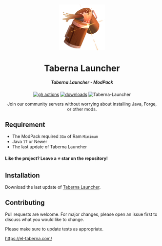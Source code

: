 <p align="center"><img src="https://raw.githubusercontent.com/ElBrigos/TabernaLauncher/master/app/assets/images/SealCircle.png" width="150px" height="150px" alt="Taberna Launcher"></p>

<h1 align="center">Taberna Launcher</h1>

<em><h5 align="center">Taberna Launcher - ModPack</h5></em>

[<p align="center"><img src="https://img.shields.io/github/workflow/status/ElBrigos/TabernaLauncher/Build.svg?style=for-the-badge" alt="gh actions">](https://github.com/ElBrigos/TabernaLauncher/actions) [<img src="https://img.shields.io/github/downloads/ElBrigos/TabernaLauncher/total.svg?style=for-the-badge" alt="downloads">](https://github.com/ElBrigos/TabernaLauncher/releases) <img src="https://el-taberna.com/assets/images/taberna-launcher-badge.svg"  height="28px" alt="Taberna-Launcher"></p>

<p align="center">Join our community servers without worrying about installing Java, Forge, or other mods.</p>

## Requirement 

-   The ModPack required `3Go` of Ram `Minimum`
-   Java `17` or Newer
-   The last update of Taberna Launcher

#### Like the project? Leave a ⭐ star on the repository!

## Installation

Download the last update of [Taberna Launcher](https://github.com/ElBrigos/TabernaLauncher/releases/latest).

## Contributing
Pull requests are welcome. For major changes, please open an issue first to discuss what you would like to change.

Please make sure to update tests as appropriate.

https://el-taberna.com/
